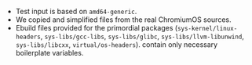 * Test input is based on `amd64-generic`.
* We copied and simplified files from the real ChromiumOS sources.
* Ebuild files provided for the primordial packages
  (`sys-kernel/linux-headers`, `sys-libs/gcc-libs`, `sys-libs/glibc`,
  `sys-libs/llvm-libunwind`, `sys-libs/libcxx`, `virtual/os-headers`).
  contain only necessary boilerplate variables.
